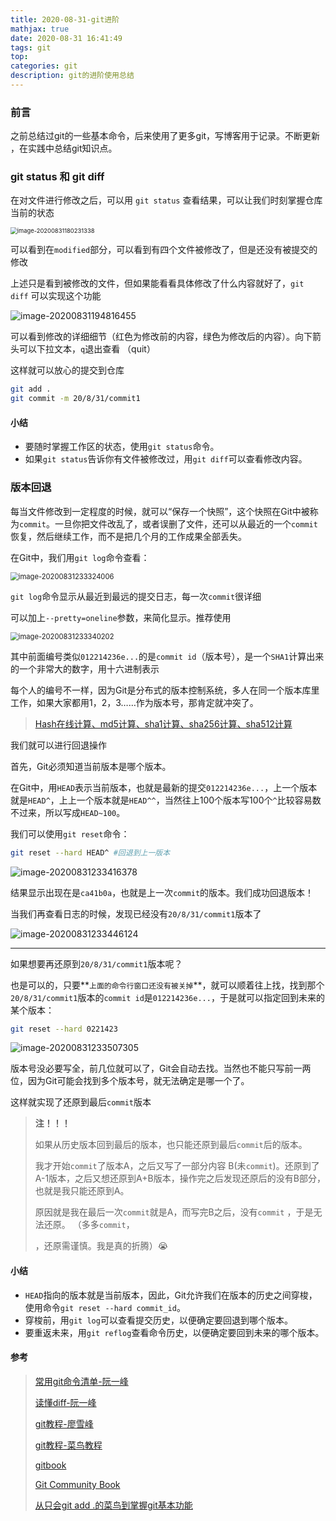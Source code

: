 ```yaml
---
title: 2020-08-31-git进阶
mathjax: true
date: 2020-08-31 16:41:49
tags: git
top:
categories: git
description: git的进阶使用总结
---
```


### 前言

之前总结过git的一些基本命令，后来使用了更多git，写博客用于记录。不断更新 ，在实践中总结git知识点。



### git status 和 git diff

在对文件进行修改之后，可以用 `git status` 查看结果，可以让我们时刻掌握仓库当前的状态

<img src="https://i.loli.net/2020/08/31/fTmxaAeZG1iSCLd.png" alt="image-20200831180231338" style="zoom:67%;" />

可以看到在`modified`部分，可以看到有四个文件被修改了，但是还没有被提交的修改

上述只是看到被修改的文件，但如果能看看具体修改了什么内容就好了，`git diff` 可以实现这个功能

<img src="https://i.loli.net/2020/08/31/nVd3hGKLJy6f7zH.png" alt="image-20200831194816455"  />

可以看到修改的详细细节（红色为修改前的内容，绿色为修改后的内容）。向下箭头可以下拉文本，`q`退出查看 （quit）



这样就可以放心的提交到仓库

```bash
git add .
git commit -m 20/8/31/commit1
```



#### 小结

- 要随时掌握工作区的状态，使用`git status`命令。
- 如果`git status`告诉你有文件被修改过，用`git diff`可以查看修改内容。



### 版本回退

每当文件修改到一定程度的时候，就可以“保存一个快照”，这个快照在Git中被称为`commit`。一旦你把文件改乱了，或者误删了文件，还可以从最近的一个`commit`恢复，然后继续工作，而不是把几个月的工作成果全部丢失。

在Git中，我们用`git log`命令查看：

<img src="https://i.loli.net/2020/08/31/4lC7ufP6ZmbUvWT.png" alt="image-20200831233324006" style="zoom:80%;" />

`git log`命令显示从最近到最远的提交日志，每一次`commit`很详细

可以加上`--pretty=oneline`参数，来简化显示。推荐使用

<img src="https://i.loli.net/2020/08/31/xNXAn7Pt8rT2mcE.png" alt="image-20200831233340202" style="zoom:80%;" />

其中前面编号类似`012214236e...`的是`commit id`（版本号），是一个`SHA1`计算出来的一个非常大的数字，用十六进制表示

每个人的编号不一样，因为Git是分布式的版本控制系统，多人在同一个版本库里工作，如果大家都用1，2，3……作为版本号，那肯定就冲突了。

> [Hash在线计算、md5计算、sha1计算、sha256计算、sha512计算](https://1024tools.com/hash)

我们就可以进行回退操作

首先，Git必须知道当前版本是哪个版本。

在Git中，用`HEAD`表示当前版本，也就是最新的提交`012214236e...`，上一个版本就是`HEAD^`，上上一个版本就是`HEAD^^`，当然往上100个版本写100个`^`比较容易数不过来，所以写成`HEAD~100`。

我们可以使用`git reset`命令：

```bash
git reset --hard HEAD^ #回退到上一版本
```

![image-20200831233416378](https://i.loli.net/2020/08/31/k37ptdoMJxGcufR.png)

结果显示出现在是`ca41b0a`，也就是上一次`commit`的版本。我们成功回退版本！

当我们再查看日志的时候，发现已经没有`20/8/31/commit1`版本了

![image-20200831233446124](https://i.loli.net/2020/08/31/xWIlbtTwazUJNdO.png)

------

如果想要再还原到`20/8/31/commit1`版本呢？

也是可以的，只要**`上面的命令行窗口还没有被关掉`**，就可以顺着往上找，找到那个`20/8/31/commit1`版本的`commit id`是`012214236e...`，于是就可以指定回到未来的某个版本：

```bash
git reset --hard 0221423
```

![image-20200831233507305](https://i.loli.net/2020/08/31/9pK7UsnRrv1loSD.png)

版本号没必要写全，前几位就可以了，Git会自动去找。当然也不能只写前一两位，因为Git可能会找到多个版本号，就无法确定是哪一个了。

这样就实现了还原到最后`commit`版本



> **注！！！**
>
> 如果从历史版本回到最后的版本，也只能还原到最后`commit`后的版本。
>
> 我才开始`commit`了版本A，之后又写了一部分内容 B(未`commit`)。还原到了A-1版本，之后又想还原到A+B版本，操作完之后发现还原后的没有B部分，也就是我只能还原到A。
>
> 原因就是我在最后一次`commit`就是A，而写完B之后，没有`commit` ，于是无法还原。 （多多`commit`，
>
> ，还原需谨慎。我是真的折腾）:sob:



#### 小结

- `HEAD`指向的版本就是当前版本，因此，Git允许我们在版本的历史之间穿梭，使用命令`git reset --hard commit_id`。
- 穿梭前，用`git log`可以查看提交历史，以便确定要回退到哪个版本。
- 要重返未来，用`git reflog`查看命令历史，以便确定要回到未来的哪个版本。

#### 参考

> [常用git命令清单-阮一峰](http://www.ruanyifeng.com/blog/2015/12/git-cheat-sheet.html)
>
> [读懂diff-阮一峰](http://www.ruanyifeng.com/blog/2012/08/how_to_read_diff.html)
>
> [git教程-廖雪峰](https://www.liaoxuefeng.com/wiki/0013739516305929606dd18361248578c67b8067c8c017b000)
>
> [git教程-菜鸟教程](http://www.runoob.com/git/git-install-setup.html)
>
> [gitbook](https://git-scm.com/book/zh/v2)
>
> [Git Community Book](http://gitbook.liuhui998.com/index.)
>
> [从只会git add .的菜鸟到掌握git基本功能](https://juejin.im/post/6844903586023866375)



